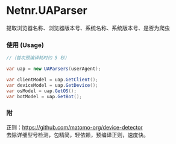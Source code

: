# Netnr.UAParser
提取浏览器名称、浏览器版本号、系统名称、系统版本号、是否为爬虫

### 使用 (Usage)
```csharp
//（首次预编译耗时约 5 秒）

var uap = new UAParsers(userAgent);

var clientModel = uap.GetClient();
var deviceModel = uap.GetDevice();
var osModel = uap.GetOS();
var botModel = uap.GetBot();
```

### 附
正则：<https://github.com/matomo-org/device-detector>  
去除详细型号检测，包精简，轻依赖，预编译正则，速度快。
